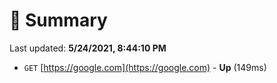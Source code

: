 # 📖 Summary
Last updated: **5/24/2021, 8:44:10 PM**

- `GET` [https://google.com](https://google.com) - **Up** (149ms)
